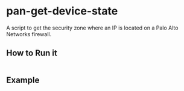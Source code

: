 # pan-get-device-state
A script to get the security zone where an IP is located on a Palo Alto Networks firewall.

## How to Run it
```
```

## Example
```
```

